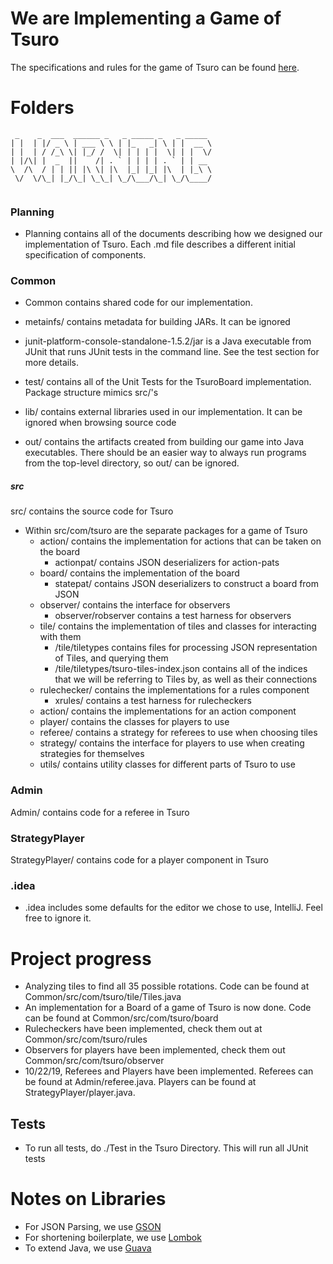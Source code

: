 

# We are Implementing a Game of Tsuro

The specifications and rules for the game of Tsuro can be found [here](https://ccs.neu.edu/home/matthias/4500-f19/tsuro.html). 

# Folders
```
 _    _  ___  ______ _   _ _____ _   _ _____ 
| |  | |/ _ \ | ___ \ \ | |_   _| \ | |  __ \
| |  | / /_\ \| |_/ /  \| | | | |  \| | |  \/
| |/\| |  _  ||    /| . ` | | | | . ` | | __ 
\  /\  / | | || |\ \| |\  |_| |_| |\  | |_\ \
 \/  \/\_| |_/\_| \_\_| \_/\___/\_| \_/\____/
                                          

```
                                                    

 ### Planning
  - Planning contains all of the documents describing how we
  designed our implementation of Tsuro. Each .md file describes a different initial specification of components. 

### Common
  - Common contains shared code for our implementation. 

  - metainfs/ contains metadata for building JARs. It can be ignored

  - junit-platform-console-standalone-1.5.2/jar is a Java executable from JUnit that runs JUnit tests in the command line. See the test section for more details.

  - test/ contains all of the Unit Tests for the TsuroBoard implementation. Package structure mimics src/'s

  - lib/ contains external libraries used in our implementation. It can be ignored when browsing source code

  - out/ contains the artifacts created from building our game into Java executables. There should be an easier way to always run programs from the top-level directory, so out/ can be ignored.

##### src
  src/ contains the source code for Tsuro

  - Within src/com/tsuro are the separate packages for a game of Tsuro
    - action/ contains the implementation for actions that can be taken on the board 
      - actionpat/ contains JSON deserializers for action-pats
    - board/ contains the implementation of the board
      - statepat/ contains JSON deserializers to construct a board from JSON
    - observer/ contains the interface for observers
      - observer/robserver contains a test harness for observers
    - tile/ contains the implementation of tiles and classes for interacting with them
      - /tile/tiletypes contains files for processing JSON  representation of Tiles, and querying them
      - /tile/tiletypes/tsuro-tiles-index.json contains all of the indices that we will be referring to Tiles by, as well as their connections
    - rulechecker/ contains the implementations for a rules component
      - xrules/ contains a test harness for rulecheckers
    - action/ contains the implementations for an action component
    - player/ contains the classes for players to use
    - referee/ contains a strategy for referees to use when choosing tiles
    - strategy/ contains the interface for players to use when creating strategies for themselves
    - utils/ contains utility classes for different parts of Tsuro to use

  ### Admin
  Admin/ contains code for a referee in Tsuro
  
  ### StrategyPlayer
  StrategyPlayer/ contains code for a player component in Tsuro
  
  ### .idea
  - .idea includes some defaults for the editor we chose to use, IntelliJ. Feel free
  to ignore it.
  
  

# Project progress

  - Analyzing tiles to find all 35 possible rotations. Code can be found at Common/src/com/tsuro/tile/Tiles.java
  - An implementation for a Board of a game of Tsuro is now done. Code can be found at Common/src/com/tsuro/board
  - Rulecheckers have been implemented, check them out at Common/src/com/tsuro/rules
  - Observers for players have been implemented, check them out Common/src/com/tsuro/observer
  - 10/22/19, Referees and Players have been implemented. Referees can be found at Admin/referee.java. Players can be found at StrategyPlayer/player.java.

## Tests

  - To run all tests, do ./Test in the Tsuro Directory. This will run all JUnit
    tests
    
    
# Notes on Libraries
  - For JSON Parsing, we use [GSON](https://sites.google.com/site/gson/gson-user-guide)
  - For shortening boilerplate, we use [Lombok](https://projectlombok.org)
  - To extend Java, we use [Guava](https://opensource.google/projects/guava)